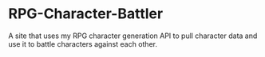# RPG-Character-Battler
A site that uses my RPG character generation API to pull character data and use it to battle characters against each other.
